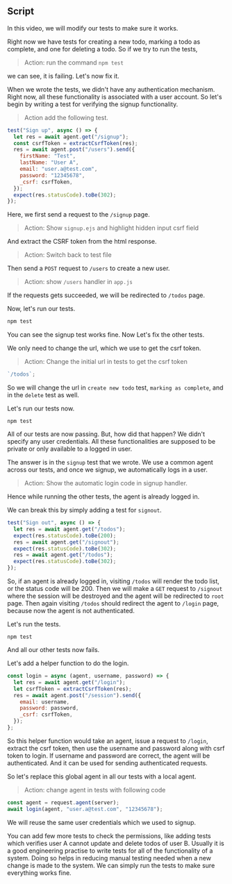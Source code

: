 ## Script

In this video, we will modify our tests to make sure it works.

Right now we have tests for creating a new todo, marking a todo as complete, and one for deleting a todo. So if we try to run the tests,

> Action: run the command `npm test`

we can see, it is failing. Let's now fix it.

When we wrote the tests, we didn't have any authentication mechanism. Right now, all these functionality is associated with a user account. So let's begin by writing a test for verifying the signup functionality.

> Action add the following test.

```js
test("Sign up", async () => {
  let res = await agent.get("/signup");
  const csrfToken = extractCsrfToken(res);
  res = await agent.post("/users").send({
    firstName: "Test",
    lastName: "User A",
    email: "user.a@test.com",
    password: "12345678",
    _csrf: csrfToken,
  });
  expect(res.statusCode).toBe(302);
});
```

Here, we first send a request to the `/signup` page.

> Action: Show `signup.ejs` and highlight hidden input csrf field

And extract the CSRF token from the html response.

> Action: Switch back to test file

Then send a `POST` request to `/users` to create a new user.

> Action: show `/users` handler in `app.js`

If the requests gets succeeded, we will be redirected to `/todos` page.

Now, let's run our tests.

```sh
npm test
```

You can see the signup test works fine. Now Let's fix the other tests.

We only need to change the url, which we use to get the csrf token.

> Action: Change the initial url in tests to get the csrf token

```js
`/todos`;
```

So we will change the url in `create new todo` test, `marking as complete`, and in the `delete` test as well.

Let's run our tests now.

```
npm test
```

All of our tests are now passing. But, how did that happen? We didn't specify any user credentials. All these functionalities are supposed to be private or only available to a logged in user.

The answer is in the `signup` test that we wrote. We use a common agent across our tests, and once we signup, we automatically logs in a user.

> Action: Show the automatic login code in signup handler.

Hence while running the other tests, the agent is already logged in.

We can break this by simply adding a test for `signout`.

```js
test("Sign out", async () => {
  let res = await agent.get("/todos");
  expect(res.statusCode).toBe(200);
  res = await agent.get("/signout");
  expect(res.statusCode).toBe(302);
  res = await agent.get("/todos");
  expect(res.statusCode).toBe(302);
});
```

So, if an agent is already logged in, visiting `/todos` will render the todo list, or the status code will be 200. Then we will make a `GET` request to `/signout` where the session will be destroyed and the agent will be redirected to `root` page. Then again visiting `/todos` should redirect the agent to `/login` page, because now the agent is not authenticated.

Let's run the tests.

```
npm test
```

And all our other tests now fails.

Let's add a helper function to do the login.

```js
const login = async (agent, username, password) => {
  let res = await agent.get("/login");
  let csrfToken = extractCsrfToken(res);
  res = await agent.post("/session").send({
    email: username,
    password: password,
    _csrf: csrfToken,
  });
};
```

So this helper function would take an agent, issue a request to `/login`, extract the csrf token, then use the username and password along with csrf token to login. If username and password are correct, the agent will be authenticated. And it can be used for sending authenticated requests.

So let's replace this global agent in all our tests with a local agent.

> Action: change agent in tests with following code

```js
const agent = request.agent(server);
await login(agent, "user.a@test.com", "12345678");
```

We will reuse the same user credentials which we used to signup.


You can add few more tests to check the permissions, like adding tests which verifies user A cannot update and delete todos of user B. Usually it is a good engineering practise to write tests for all of the functionality of a system. Doing so helps in reducing manual testing needed when a new change is made to the system. We can simply run the tests to make sure everything works fine.
